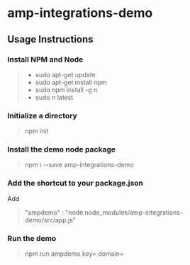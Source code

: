 # amp-integrations-demo

## Usage Instructions
### Install NPM and Node
> * sudo apt-get update
> * sudo apt-get install npm
> * sudo npm install -g n
> * sudo n latest

### Initialize a directory
> npm init

### Install the demo node package
> npm i --save amp-integrations-demo

### Add the shortcut to your package.json
Add 
> "ampdemo" : "node node_modules/amp-integrations-demo/src/app.js"

### Run the demo
> npm run ampdemo key=<projectKey> domain=<amp-agent endpoint>
